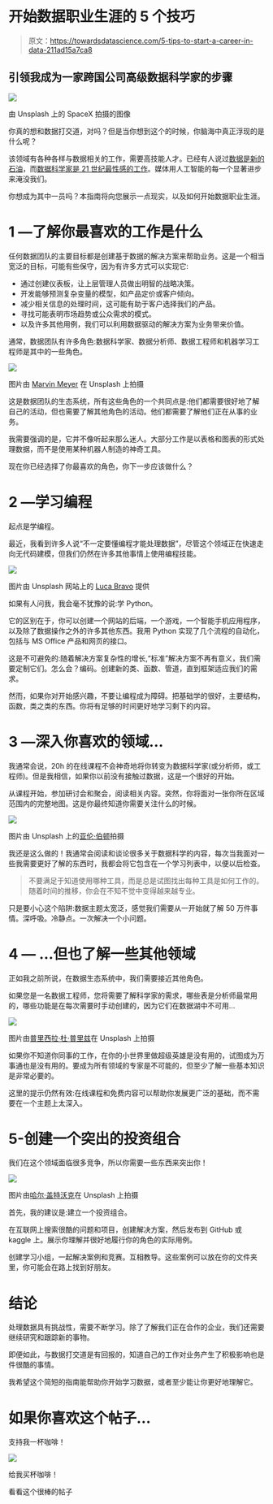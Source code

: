 # 开始数据职业生涯的 5 个技巧

> 原文：<https://towardsdatascience.com/5-tips-to-start-a-career-in-data-211ad15a7ca8>

## 引领我成为一家跨国公司高级数据科学家的步骤

![](img/bc6962b854d29988a30c689f93ef319f.png)

由 Unsplash 上的 SpaceX 拍摄的图像

你真的想和数据打交道，对吗？但是当你想到这个的时候，你脑海中真正浮现的是什么呢？

该领域有各种各样与数据相关的工作，需要高技能人才。已经有人说过[数据是新的石油](https://www.forbes.com/sites/forbestechcouncil/2019/11/15/data-is-the-new-oil-and-thats-a-good-thing/?sh=170ae2717304)，而[数据科学家是 21 世纪最性感的工作](https://hbr.org/2012/10/data-scientist-the-sexiest-job-of-the-21st-century)。媒体用人工智能的每一个显著进步来淹没我们。

你想成为其中一员吗？本指南将向您展示一点现实，以及如何开始数据职业生涯。

# 1 —了解你最喜欢的工作是什么

任何数据团队的主要目标都是创建基于数据的解决方案来帮助业务。这是一个相当宽泛的目标，可能有些保守，因为有许多方式可以实现它:

*   通过创建仪表板，让上层管理人员做出明智的战略决策。
*   开发能够预测复杂变量的模型，如产品定价或客户倾向。
*   减少相关信息的处理时间，这可能有助于客户选择我们的产品。
*   寻找可能表明市场趋势或公众需求的模式。
*   以及许多其他用例，我们可以利用数据驱动的解决方案为业务带来价值。

通常，数据团队有许多角色:数据科学家、数据分析师、数据工程师和机器学习工程师是其中的一些角色。

![](img/1f8832288ebfd303784d4321e313c7fe.png)

图片由 [Marvin Meyer](https://unsplash.com/@marvelous) 在 Unsplash 上拍摄

这是数据团队的生态系统，所有这些角色的一个共同点是:他们都需要很好地了解自己的活动，但也需要了解其他角色的活动。他们都需要了解他们正在从事的业务。

我需要强调的是，它并不像听起来那么迷人。大部分工作是以表格和图表的形式处理数据，而不是使用某种机器人制造的神奇工具。

现在你已经选择了你最喜欢的角色，你下一步应该做什么？

# 2 —学习编程

起点是学编程。

最近，我看到许多人说“不一定要懂编程才能处理数据”，尽管这个领域正在快速走向无代码建模，但我们仍然在许多其他事情上使用编程技能。

![](img/c272a4a6b2dae7ff7b02745cb49d3121.png)

图片由 Unsplash 网站上的 [Luca Bravo](https://unsplash.com/@lucabravo) 提供

如果有人问我，我会毫不犹豫的说:学 Python。

它的区别在于，你可以创建一个网站的后端，一个游戏，一个智能手机应用程序，以及除了数据操作之外的许多其他东西。我用 Python 实现了几个流程的自动化，包括与 MS Office 产品和网页的接口。

这是不可避免的:随着解决方案复杂性的增长,“标准”解决方案不再有意义，我们需要定制它们。怎么会？编码。创建新的类、函数、管道，直到框架适应我们的需求。

然而，如果你对开始感兴趣，不要让编程成为障碍。把基础学的很好，主要结构，函数，类之类的东西。你将有足够的时间更好地学习剩下的内容。

# 3 —深入你喜欢的领域…

我通常会说，20h 的在线课程不会神奇地将你转变为数据科学家(或分析师，或工程师)。但是我相信，如果你以前没有接触过数据，这是一个很好的开始。

从课程开始，参加研讨会和聚会，阅读相关内容。突然，你将面对一张你所在区域范围内的完整地图。这是你最终知道你需要关注什么的时候。

![](img/ec13570f1ba0a5992c175c6b8811efb4.png)

图片由 Unsplash 上的[亚伦·伯顿](https://unsplash.com/@aaronburden)拍摄

我还是这么做的！我通常会阅读和谈论很多关于数据科学的内容，每次当我面对一些我需要更好了解的东西时，我都会将它包含在一个学习列表中，以便以后检查。

> 不要满足于知道使用哪种工具，而是总是试图找出每种工具是如何工作的。随着时间的推移，你会在不知不觉中变得越来越专业。

只是要小心这个陷阱:数据主题太宽泛，感觉我们需要从一开始就了解 50 万件事情。深呼吸。冷静点。一次解决一个小问题。

# 4 — …但也了解一些其他领域

正如我之前所说，在数据生态系统中，我们需要接近其他角色。

如果您是一名数据工程师，您将需要了解科学家的需求，哪些表是分析师最常用的，哪些功能是在每次需要时手动创建的，因为它们在数据湖中不可用…

![](img/ca192120a2cae498744a99b6e4faadf9.png)

图片由[普里西拉·杜·普里兹](https://unsplash.com/@priscilladupreez)在 Unsplash 上拍摄

如果你不知道你同事的工作，在你的小世界里做超级英雄是没有用的，试图成为万事通也是没有用的。要成为所有领域的专家是不可能的，但至少了解一些基本知识是非常必要的。

这里的提示仍然有效:在线课程和免费内容可以帮助你发展更广泛的基础，而不需要在一个主题上太深入。

# 5-创建一个突出的投资组合

我们在这个领域面临很多竞争，所以你需要一些东西来突出你！

![](img/1e65d5cfd461af8f36e32217b2290dfb.png)

图片由[哈尔·盖特沃克](https://unsplash.com/@halacious)在 Unsplash 上拍摄

首先，我的建议是:建立一个投资组合。

在互联网上搜索很酷的问题和项目，创建解决方案，然后发布到 GitHub 或 kaggle 上。展示你理解并很好地履行你的角色的实际用例。

创建学习小组，一起解决案例和竞赛。互相教导。这些案例可以放在你的文件夹里，你可能会在路上找到好朋友。

# 结论

处理数据具有挑战性，需要不断学习。除了了解我们正在合作的企业，我们还需要继续研究和跟踪新的事物。

即便如此，与数据打交道是有回报的，知道自己的工作对业务产生了积极影响也是件很酷的事情。

我希望这个简短的指南能帮助你开始学习数据，或者至少能让你更好地理解它。

# 如果你喜欢这个帖子…

支持我一杯咖啡！

[![](img/acf4154cfebdc13859934db49fd502cf.png)](https://www.buymeacoffee.com/vinitrevisan)

给我买杯咖啡！

看看这个很棒的帖子

</boruta-shap-an-amazing-tool-for-feature-selection-every-data-scientist-should-know-33a5f01285c0> 